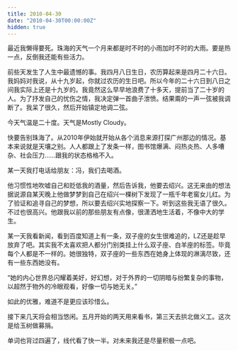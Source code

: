 ```yaml
---
title: 2010-04-30
date: "2010-04-30T00:00:00Z"
hidden: true
---
```

最近我懒得要死。珠海的天气一个月来都是时不时的小雨加时不时的大雨。要是热一点，反倒我还能有些活力。

前些天发生了人生中最遗憾的事。我四月八日生日，农历算起来是四月二十六日。我妈妈对我说，从十九岁起，你就过农历的生日吧。所以今年的二十六日到八日之间我实际上还是十九岁的。我竟然这么早早地浪费了十多天，提前当了二十岁的人。为了抒发自己的忧伤之情，我决定弹一首曲子泄愤。结果甭的一声一弦被我调断了。我呆了很久，然后开始镇定地调二弦。

今天气温是二十度。天气是Mostly Cloudy。

快要告别珠海了。从2010年伊始就开始从各个消息来源打探广州那边的情况。基本来说就是天壤之别。人人都跟上了发条一样，图书馆爆满、闷热炎热、人多嘈杂、社会压力……跟我的状态格格不入。

某一天我打电话给朋友：冯，我们去喝酒。
  
他习惯性地吹嘘自己和贬低我的酒量，然后告诉我，他要去绍兴。这无来由的想法据说源自某天晚上他做梦梦到自己在绍兴一棵树下发现了一瓶千年老窖女儿红。为了验证和追寻自己的梦想，所以要去绍兴实地探察一下。听到这些我无语了很久。不过也很高兴。他跟我以前的那些朋友有点像，很潇洒地生活着，不像中大的学生。

某一天我看新闻，看到百度知道上有一条，双子座的女生很难追的，LZ还是趁早放弃了吧。其实我不太喜欢把人都分门别类挂上什么双子座、白羊座的标签。毕竟每个人都是不一样的。她很独特，双子座的一些东西在她身上体现的淋漓尽致，还有一些东西她没有。

“她的内心世界总闪耀着美好，好幻想，对于外界的一切阴暗与纷繁复杂的事物，以超然于物外的冷眼观看，好像一切与她无关。”
  
如此的优雅，难道不是更应该珍惜么。

接下来几天将会相当悠闲。五月开始的两天用来看书，第三天去拱北做义工。这次是给玉树做募捐。

单词也背过四遍了，线代看了快一半。对未来我还是尽量积极一点吧。